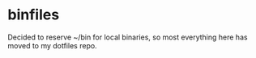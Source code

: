binfiles
========

Decided to reserve ~/bin for local binaries, so most everything here has moved
to my dotfiles repo.

